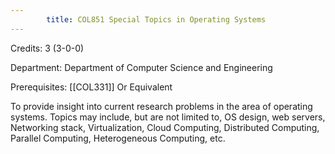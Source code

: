 ```yaml
---
        title: COL851 Special Topics in Operating Systems
---
```

Credits: 3 (3-0-0)

Department: Department of Computer Science and Engineering

Prerequisites: [[COL331]] Or Equivalent

To provide insight into current research problems in the area of operating systems. Topics may include, but are not limited to, OS design, web servers, Networking stack, Virtualization, Cloud Computing, Distributed Computing, Parallel Computing, Heterogeneous Computing, etc.